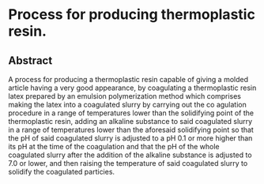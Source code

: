 # Process for producing thermoplastic resin.

## Abstract
A process for producing a thermoplastic resin capable of giving a molded article having a very good appearance, by coagulating a thermoplastic resin latex prepared by an emulsion polymerization method which comprises making the latex into a coagulated slurry by carrying out the co agulation procedure in a range of temperatures lower than the solidifying point of the thermoplastic resin, adding an alkaline substance to said coagulated slurry in a range of temperatures lower than the aforesaid solidifying point so that the pH of said coagulated slurry is adjusted to a pH 0.1 or more higher than its pH at the time of the coagulation and that the pH of the whole coagulated slurry after the addition of the alkaline substance is adjusted to 7.0 or lower, and then raising the temperature of said coagulated slurry to solidify the coagulated particies.